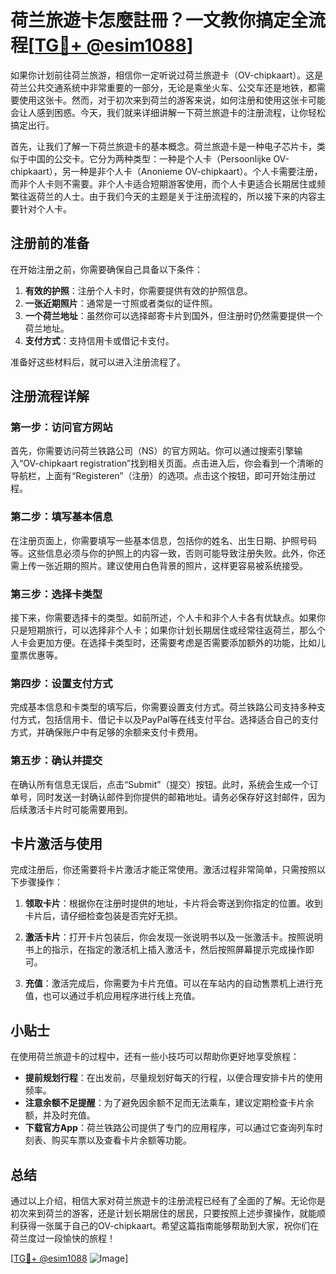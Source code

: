 # 荷兰旅遊卡怎麼註冊？一文教你搞定全流程[[TG💪+ @esim1088](https://t.me/s/esim1088)]

如果你计划前往荷兰旅游，相信你一定听说过荷兰旅遊卡（OV-chipkaart）。这是荷兰公共交通系统中非常重要的一部分，无论是乘坐火车、公交车还是地铁，都需要使用这张卡。然而，对于初次来到荷兰的游客来说，如何注册和使用这张卡可能会让人感到困惑。今天，我们就来详细讲解一下荷兰旅遊卡的注册流程，让你轻松搞定出行。

首先，让我们了解一下荷兰旅遊卡的基本概念。荷兰旅遊卡是一种电子芯片卡，类似于中国的公交卡。它分为两种类型：一种是个人卡（Persoonlijke OV-chipkaart），另一种是非个人卡（Anonieme OV-chipkaart）。个人卡需要注册，而非个人卡则不需要。非个人卡适合短期游客使用，而个人卡更适合长期居住或频繁往返荷兰的人士。由于我们今天的主题是关于注册流程的，所以接下来的内容主要针对个人卡。

## 注册前的准备

在开始注册之前，你需要确保自己具备以下条件：

1. **有效的护照**：注册个人卡时，你需要提供有效的护照信息。
2. **一张近期照片**：通常是一寸照或者类似的证件照。
3. **一个荷兰地址**：虽然你可以选择邮寄卡片到国外，但注册时仍然需要提供一个荷兰地址。
4. **支付方式**：支持信用卡或借记卡支付。

准备好这些材料后，就可以进入注册流程了。

## 注册流程详解

### 第一步：访问官方网站

首先，你需要访问荷兰铁路公司（NS）的官方网站。你可以通过搜索引擎输入“OV-chipkaart registration”找到相关页面。点击进入后，你会看到一个清晰的导航栏，上面有“Registeren”（注册）的选项。点击这个按钮，即可开始注册过程。

### 第二步：填写基本信息

在注册页面上，你需要填写一些基本信息，包括你的姓名、出生日期、护照号码等。这些信息必须与你的护照上的内容一致，否则可能导致注册失败。此外，你还需上传一张近期的照片。建议使用白色背景的照片，这样更容易被系统接受。

### 第三步：选择卡类型

接下来，你需要选择卡的类型。如前所述，个人卡和非个人卡各有优缺点。如果你只是短期旅行，可以选择非个人卡；如果你计划长期居住或经常往返荷兰，那么个人卡会更加方便。在选择卡类型时，还需要考虑是否需要添加额外的功能，比如儿童票优惠等。

### 第四步：设置支付方式

完成基本信息和卡类型的填写后，你需要设置支付方式。荷兰铁路公司支持多种支付方式，包括信用卡、借记卡以及PayPal等在线支付平台。选择适合自己的支付方式，并确保账户中有足够的余额来支付卡费用。

### 第五步：确认并提交

在确认所有信息无误后，点击“Submit”（提交）按钮。此时，系统会生成一个订单号，同时发送一封确认邮件到你提供的邮箱地址。请务必保存好这封邮件，因为后续激活卡片时可能需要用到。

## 卡片激活与使用

完成注册后，你还需要将卡片激活才能正常使用。激活过程非常简单，只需按照以下步骤操作：

1. **领取卡片**：根据你在注册时提供的地址，卡片将会寄送到你指定的位置。收到卡片后，请仔细检查包装是否完好无损。
   
2. **激活卡片**：打开卡片包装后，你会发现一张说明书以及一张激活卡。按照说明书上的指示，在指定的激活机上插入激活卡，然后按照屏幕提示完成操作即可。

3. **充值**：激活完成后，你需要为卡片充值。可以在车站内的自动售票机上进行充值，也可以通过手机应用程序进行线上充值。

## 小贴士

在使用荷兰旅遊卡的过程中，还有一些小技巧可以帮助你更好地享受旅程：

- **提前规划行程**：在出发前，尽量规划好每天的行程，以便合理安排卡片的使用频率。
- **注意余额不足提醒**：为了避免因余额不足而无法乘车，建议定期检查卡片余额，并及时充值。
- **下载官方App**：荷兰铁路公司提供了专门的应用程序，可以通过它查询列车时刻表、购买车票以及查看卡片余额等功能。

## 总结

通过以上介绍，相信大家对荷兰旅遊卡的注册流程已经有了全面的了解。无论你是初次来到荷兰的游客，还是计划长期居住的居民，只要按照上述步骤操作，就能顺利获得一张属于自己的OV-chipkaart。希望这篇指南能够帮助到大家，祝你们在荷兰度过一段愉快的旅程！

[[TG💪+ @esim1088](https://t.me/s/esim1088) ![Image](https://i.postimg.cc/4NQfJmqS/Snipaste-2025-05-13-00-14-12.png)]